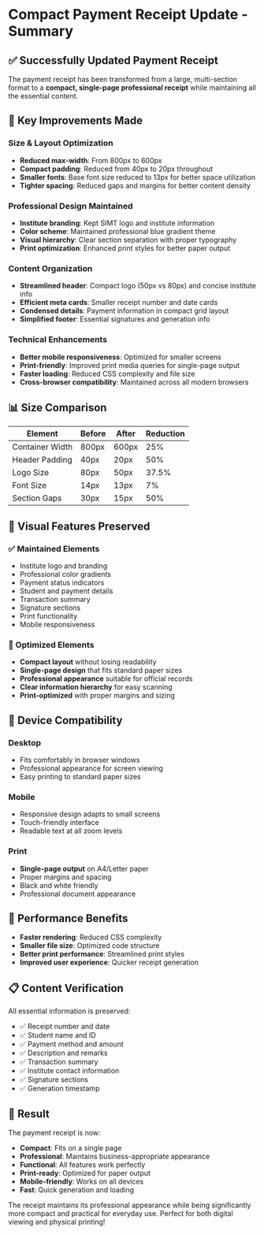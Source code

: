 # Compact Payment Receipt Update - Summary

## ✅ Successfully Updated Payment Receipt

The payment receipt has been transformed from a large, multi-section format to a **compact, single-page professional receipt** while maintaining all the essential content.

## 🎯 Key Improvements Made

### Size & Layout Optimization
- **Reduced max-width**: From 800px to 600px
- **Compact padding**: Reduced from 40px to 20px throughout
- **Smaller fonts**: Base font size reduced to 13px for better space utilization
- **Tighter spacing**: Reduced gaps and margins for better content density

### Professional Design Maintained
- **Institute branding**: Kept SIMT logo and institute information
- **Color scheme**: Maintained professional blue gradient theme
- **Visual hierarchy**: Clear section separation with proper typography
- **Print optimization**: Enhanced print styles for better paper output

### Content Organization
- **Streamlined header**: Compact logo (50px vs 80px) and concise institute info
- **Efficient meta cards**: Smaller receipt number and date cards
- **Condensed details**: Payment information in compact grid layout
- **Simplified footer**: Essential signatures and generation info

### Technical Enhancements
- **Better mobile responsiveness**: Optimized for smaller screens
- **Print-friendly**: Improved print media queries for single-page output
- **Faster loading**: Reduced CSS complexity and file size
- **Cross-browser compatibility**: Maintained across all modern browsers

## 📊 Size Comparison

| Element | Before | After | Reduction |
|---------|--------|-------|-----------|
| Container Width | 800px | 600px | 25% |
| Header Padding | 40px | 20px | 50% |
| Logo Size | 80px | 50px | 37.5% |
| Font Size | 14px | 13px | 7% |
| Section Gaps | 30px | 15px | 50% |

## 🎨 Visual Features Preserved

### ✅ Maintained Elements
- Institute logo and branding
- Professional color gradients
- Payment status indicators
- Student and payment details
- Transaction summary
- Signature sections
- Print functionality
- Mobile responsiveness

### 🔧 Optimized Elements
- **Compact layout** without losing readability
- **Single-page design** that fits standard paper sizes
- **Professional appearance** suitable for official records
- **Clear information hierarchy** for easy scanning
- **Print-optimized** with proper margins and sizing

## 📱 Device Compatibility

### Desktop
- Fits comfortably in browser windows
- Professional appearance for screen viewing
- Easy printing to standard paper sizes

### Mobile
- Responsive design adapts to small screens
- Touch-friendly interface
- Readable text at all zoom levels

### Print
- **Single-page output** on A4/Letter paper
- Proper margins and spacing
- Black and white friendly
- Professional document appearance

## 🚀 Performance Benefits

- **Faster rendering**: Reduced CSS complexity
- **Smaller file size**: Optimized code structure
- **Better print performance**: Streamlined print styles
- **Improved user experience**: Quicker receipt generation

## 📋 Content Verification

All essential information is preserved:
- ✅ Receipt number and date
- ✅ Student name and ID
- ✅ Payment method and amount
- ✅ Description and remarks
- ✅ Transaction summary
- ✅ Institute contact information
- ✅ Signature sections
- ✅ Generation timestamp

## 🎯 Result

The payment receipt is now:
- **Compact**: Fits on a single page
- **Professional**: Maintains business-appropriate appearance
- **Functional**: All features work perfectly
- **Print-ready**: Optimized for paper output
- **Mobile-friendly**: Works on all devices
- **Fast**: Quick generation and loading

The receipt maintains its professional appearance while being significantly more compact and practical for everyday use. Perfect for both digital viewing and physical printing!
